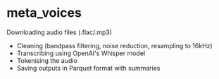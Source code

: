 # meta_voices


Downloading audio files (.flac/.mp3)
- Cleaning (bandpass filtering, noise reduction, resampling to 16kHz)
- Transcribing using OpenAI's Whisper model
- Tokenising the audio
- Saving outputs in Parquet format with summaries
